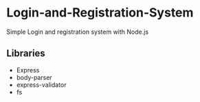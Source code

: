 # Login-and-Registration-System
Simple Login and registration system with Node.js

## Libraries
- Express
- body-parser
- express-validator
- fs

